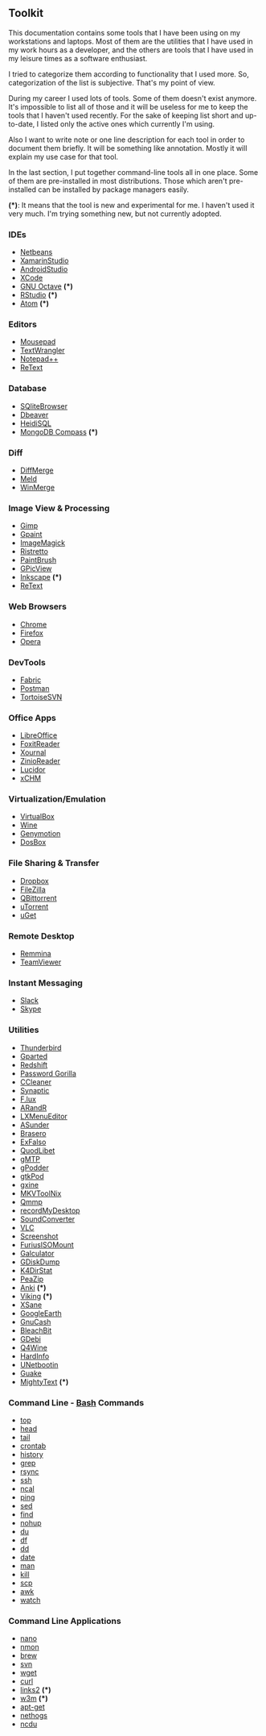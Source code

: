 ## Toolkit

This documentation contains some tools that I have been using on my workstations and laptops. Most of them are the utilities that I have used in my work hours as a developer, and the others are tools that I have used in my leisure times as a software enthusiast.

I tried to categorize them according to functionality that I used more. So, categorization of the list is subjective. That's my point of view.

During my career I used lots of tools. Some of them doesn't exist anymore. It's impossible to list all of those and it will be useless for me to keep the tools that I haven't used recently. For the sake of keeping list short and up-to-date, I listed only the active ones which currently I'm using.

Also I want to write note or one line description for each tool in order to document them briefly. It will be something like annotation. Mostly it will explain my use case for that tool.

In the last section, I put together command-line tools all in one place. Some of them are pre-installed in most distributions. Those which aren't pre-installed can be installed by package managers easily.

**(*)**: It means that the tool is new and experimental for me. I haven't used it very much. I'm trying something new, but not currently adopted.

### IDEs
* [Netbeans](https://netbeans.org/)
* [XamarinStudio](https://www.xamarin.com/studio)
* [AndroidStudio](https://developer.android.com/studio/index.html)
* [XCode](https://developer.apple.com/xcode/)
* [GNU Octave](https://www.gnu.org/software/octave/) **(*)**
* [RStudio](https://www.rstudio.com/) **(*)**
* [Atom](https://atom.io/) **(*)**

### Editors
* [Mousepad](https://github.com/codebrainz/mousepad)
* [TextWrangler](http://www.barebones.com/products/TextWrangler/)
* [Notepad++](https://notepad-plus-plus.org/)
* [ReText](https://sourceforge.net/projects/retext/)

### Database
* [SQliteBrowser](http://sqlitebrowser.org/)
* [Dbeaver](http://dbeaver.jkiss.org/)
* [HeidiSQL](http://www.heidisql.com/)
* [MongoDB Compass](https://www.mongodb.com/products/compass) **(*)**

### Diff
* [DiffMerge](https://sourcegear.com/diffmerge/)
* [Meld](http://meldmerge.org/)
* [WinMerge](http://winmerge.org/?lang=en)

### Image View & Processing
* [Gimp](https://www.gimp.org/)
* [Gpaint](https://www.gnu.org/software/gpaint/)
* [ImageMagick](https://www.imagemagick.org/script/index.php)
* [Ristretto](http://docs.xfce.org/apps/ristretto/start)
* [PaintBrush](http://paintbrush.sourceforge.net/)
* [GPicView](http://lxde.sourceforge.net/gpicview/)
* [Inkscape](https://inkscape.org/en/) **(*)**
* [ReText](https://github.com/retext-project/retext)

### Web Browsers
* [Chrome](https://www.google.com/chrome/)
* [Firefox](https://www.mozilla.org/en-US/firefox/new/)
* [Opera](http://www.opera.com/)

### DevTools
* [Fabric](https://fabric.io/home)
* [Postman](https://www.getpostman.com/)
* [TortoiseSVN](https://tortoisesvn.net/downloads.html)

### Office Apps
* [LibreOffice](https://www.libreoffice.org/)
* [FoxitReader](https://www.foxitsoftware.com/products/pdf-reader/)
* [Xournal](http://xournal.sourceforge.net/)
* [ZinioReader](https://gb.zinio.com/www/apps/desktop.jsp)
* [Lucidor](http://lucidor.org/lucidor/)
* [xCHM](http://xchm.sourceforge.net/)

### Virtualization/Emulation
* [VirtualBox](https://www.virtualbox.org/)
* [Wine](https://www.winehq.org/)
* [Genymotion](https://www.genymotion.com/)
* [DosBox](http://www.dosbox.com/)

### File Sharing & Transfer
* [Dropbox](https://www.dropbox.com/)
* [FileZilla](https://filezilla-project.org/)
* [QBittorrent](http://www.qbittorrent.org/)
* [uTorrent](http://www.utorrent.com/)
* [uGet](http://ugetdm.com/)

### Remote Desktop
* [Remmina](http://www.remmina.org/wp/)
* [TeamViewer](https://www.teamviewer.com/en/)

### Instant Messaging
* [Slack](https://slack.com/)
* [Skype](https://www.skype.com/en/)

### Utilities
* [Thunderbird](https://www.mozilla.org/en-US/thunderbird/)
* [Gparted](http://gparted.org/)
* [Redshift](http://jonls.dk/redshift/)
* [Password Gorilla](https://github.com/zdia/gorilla/wiki)
* [CCleaner](https://www.piriform.com/ccleaner)
* [Synaptic](http://www.nongnu.org/synaptic/)
* [F.lux](https://justgetflux.com/)
* [ARandR](https://christian.amsuess.com/tools/arandr/)
* [LXMenuEditor](http://lxmed.sourceforge.net/)
* [ASunder](http://littlesvr.ca/asunder/)
* [Brasero](https://wiki.gnome.org/Apps/Brasero)
* [ExFalso](https://github.com/quodlibet/quodlibet/)
* [QuodLibet](https://github.com/quodlibet/quodlibet/)
* [gMTP](http://gmtp.sourceforge.net)
* [gPodder](http://gpodder.org/)
* [gtkPod](http://www.gtkpod.org/libgpod/)
* [gxine](https://www.xine-project.org/home)
* [MKVToolNix](https://mkvtoolnix.download/)
* [Qmmp](http://qmmp.ylsoftware.com/)
* [recordMyDesktop](http://recordmydesktop.sourceforge.net/about.php)
* [SoundConverter](http://soundconverter.org/)
* [VLC](http://www.videolan.org/vlc/)
* [Screenshot](http://goodies.xfce.org/projects/applications/xfce4-screenshooter)
* [FuriusISOMount](https://launchpad.net/furiusisomount)
* [Galculator](http://galculator.mnim.org/)
* [GDiskDump](https://launchpad.net/gdiskdump)
* [K4DirStat](http://kdirstat.sourceforge.net/)
* [PeaZip](http://www.peazip.org/)
* [Anki](http://ankisrs.net/) **(*)**
* [Viking](https://sourceforge.net/projects/viking/) **(*)**
* [XSane](http://www.xsane.org/)
* [GoogleEarth](https://www.google.com/earth/)
* [GnuCash](https://www.gnucash.org/)
* [BleachBit](https://www.bleachbit.org/)
* [GDebi](https://launchpad.net/gdebi)
* [Q4Wine](https://sourceforge.net/projects/q4wine/)
* [HardInfo](https://sourceforge.net/projects/hardinfo.berlios/)
* [UNetbootin](https://unetbootin.github.io/)
* [Guake](http://guake.org/)
* [MightyText](https://mightytext.net/) **(*)**

### Command Line - [Bash](http://ss64.com/bash/) Commands
* [top](http://man7.org/linux/man-pages/man1/top.1.html)
* [head](http://man7.org/linux/man-pages/man1/head.1.html)
* [tail](http://man7.org/linux/man-pages/man1/tail.1.html)
* [crontab](http://man7.org/linux/man-pages/man1/crontab.1.html)
* [history](http://ss64.com/bash/history.html)
* [grep](http://ss64.com/bash/grep.html)
* [rsync](http://ss64.com/bash/rsync.html)
* [ssh](http://ss64.com/bash/ssh.html)
* [ncal](https://www.freebsd.org/cgi/man.cgi?ncal)
* [ping](http://ss64.com/bash/ping.html)
* [sed](http://ss64.com/bash/sed.html)
* [find](http://ss64.com/bash/find.html)
* [nohup](http://ss64.com/bash/nohup.html)
* [du](http://ss64.com/bash/du.html)
* [df](http://ss64.com/bash/df.html)
* [dd](http://ss64.com/bash/dd.html)
* [date](http://ss64.com/bash/date.html)
* [man](http://linuxcommand.org/man_pages/man1.html)
* [kill](http://ss64.com/bash/kill.html)
* [scp](http://ss64.com/bash/scp.html)
* [awk](http://ss64.com/bash/awk.html)
* [watch](http://ss64.com/bash/watch.html)

### Command Line Applications

* [nano](https://www.nano-editor.org/)
* [nmon](http://nmon.sourceforge.net/pmwiki.php)
* [brew](http://brew.sh/)
* [svn](https://subversion.apache.org/)
* [wget](https://www.gnu.org/software/wget/)
* [curl](https://curl.haxx.se/)
* [links2](https://packages.debian.org/jessie/links2) **(*)**
* [w3m](http://w3m.sourceforge.net/) **(*)**
* [apt-get](https://linux.die.net/man/8/apt-get)
* [nethogs](https://github.com/raboof/nethogs)
* [ncdu](https://sourceforge.net/projects/ncdu/)
